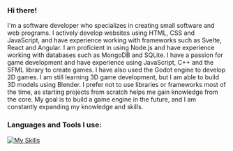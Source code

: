 
### Hi there!
I'm a software developer who specializes in creating small software and web programs. I actively develop websites using HTML, CSS and JavaScript, and have experience working with frameworks such as Svelte, React and Angular. I am proficient in using Node.js and have experience working with databases such as MongoDB and SQLite. I have a passion for game development and have experience using JavaScript, C++ and the SFML library to create games. I have also used the Godot engine to develop 2D games. I am still learning 3D game development, but I am able to build 3D models using Blender. I prefer not to use libraries or frameworks most of the time, as starting projects from scratch helps me gain knowledge from the core. My goal is to build a game engine in the future, and I am constantly expanding my knowledge and skills.


### Languages and Tools I use:
[![My Skills](https://skills.thijs.gg/icons?i=js,html,css,react,svelte,nodejs,python,cs,cpp,java,kotlin,lua,swift,go,rust,mongodb,firebase,vscode,visualstudio,cmd)](https://skills.thijs.gg)

